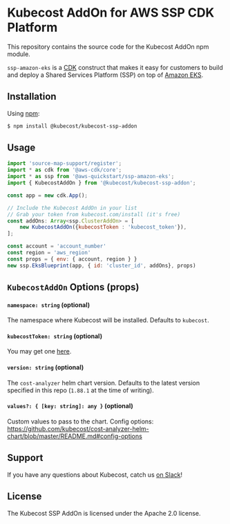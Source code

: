 # Kubecost AddOn for AWS SSP CDK Platform

This repository contains the source code for the Kubecost AddOn npm module.

`ssp-amazon-eks` is a [CDK](https://aws.amazon.com/cdk/) construct that makes it easy for customers to build and deploy a Shared Services Platform (SSP) on top of [Amazon EKS](https://aws.amazon.com/eks/).

## Installation

Using [npm](https://npmjs.org):

```bash
$ npm install @kubecost/kubecost-ssp-addon
```

## Usage

```javascript
import 'source-map-support/register';
import * as cdk from '@aws-cdk/core';
import * as ssp from '@aws-quickstart/ssp-amazon-eks';
import { KubecostAddOn } from '@kubecost/kubecost-ssp-addon';

const app = new cdk.App();

// Include the Kubecost AddOn in your list
// Grab your token from kubecost.com/install (it's free)
const addOns: Array<ssp.ClusterAddOn> = [
    new KubecostAddOn({kubecostToken : 'kubecost_token'}),
];

const account = 'account_number'
const region = 'aws_region'
const props = { env: { account, region } }
new ssp.EksBlueprint(app, { id: 'cluster_id', addOns}, props)
```

## `KubecostAddOn` Options (props)

#### `namespace: string` (optional)

The namespace where Kubecost will be installed. Defaults to `kubecost`.

#### `kubecostToken: string` (optional)

You may get one [here](https://kubecost.com/install).

#### `version: string` (optional)

The `cost-analyzer` helm chart version. Defaults to the latest version specified in this repo (`1.88.1` at the time of writing).

####  `values?: { [key: string]: any }` (optional)

Custom values to pass to the chart. Config options: https://github.com/kubecost/cost-analyzer-helm-chart/blob/master/README.md#config-options 

## Support

If you have any questions about Kubecost, catch us [on Slack](https://docs.kubecost.com/support-channels.html)!

## License

The Kubecost SSP AddOn is licensed under the Apache 2.0 license.
